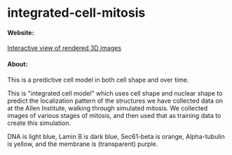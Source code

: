 # integrated-cell-mitosis

#### Website:
[Interactive view of rendered 3D images](https://allen-cell-animated.github.io/integrated-cell-mitosis/build/)

#### About:
This is a predictive cell model in both cell shape and over time. 

This is "integrated cell model" which uses cell shape and nuclear shape to predict the localization pattern of the structures we have collected data on at the Allen Institute, walking through simulated mitosis. We collected images of various stages of mitosis, and then used that as training data to create this simulation. 

DNA is light blue, Lamin B is dark blue, Sec61-beta is orange, Alpha-tubulin is yellow, and the membrane is (transparent) purple.
